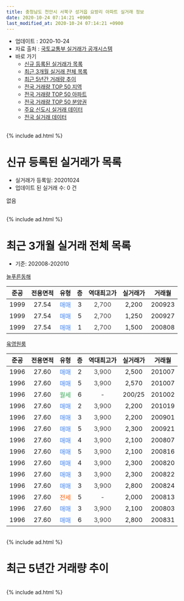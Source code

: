 ```yaml
---
title: 충청남도 천안시 서북구 성거읍 요방리 아파트 실거래 정보
date: 2020-10-24 07:14:21 +0900
last_modified_at: 2020-10-24 07:14:21 +0900
---
```


* 업데이트 : 2020-10-24
* 자료 출처 : [국토교통부 실거래가 공개시스템](http://rt.molit.go.kr)
* 바로 가기
    * [신규 등록된 실거래가 목록](#신규-등록된-실거래가-목록)
    * [최근 3개월 실거래 전체 목록](#최근-3개월-실거래-전체-목록)
    * [최근 5년간 거래량 추이](#최근-5년간-거래량-추이)
    * [전국 거래량 TOP 50 지역](https://inasie.github.io/apt-trade-info/최근-3개월-전국에서-가장-거래가-많이-발생한-지역)
    * [전국 거래량 TOP 50 아파트](https://inasie.github.io/apt-trade-info/최근-3개월-전국에서-가장-거래가-많이-발생한-아파트)
    * [전국 거래량 TOP 50 분양권](https://inasie.github.io/apt-trade-info/최근-3개월-전국에서-가장-거래가-많이-발생한-분양권)
    * [주요 신도시 실거래 데이터](https://inasie.github.io/apt-trade-info/주요-신도시)
    * [전국 실거래 데이터](https://inasie.github.io/apt-trade-info/전국)
<br>
{% include ad.html %}
<br>

# 신규 등록된 실거래가 목록
* 실거래가 등록일: 20201024
* 업데이트 된 실거래 수: 0 건

없음

<br>
{% include ad.html %}
<br>

# 최근 3개월 실거래 전체 목록
* 기준: 202008-202010


[늘푸른동해](https://search.naver.com/search.naver?query=%EC%B6%A9%EC%B2%AD%EB%82%A8%EB%8F%84+%EC%B2%9C%EC%95%88%EC%8B%9C+%EC%84%9C%EB%B6%81%EA%B5%AC+%EC%84%B1%EA%B1%B0%EC%9D%8D+%EC%9A%94%EB%B0%A9%EB%A6%AC+%EB%8A%98%ED%91%B8%EB%A5%B8%EB%8F%99%ED%95%B4)

|준공|전용면적|유형|층|역대최고가|실거래가|거래월|
|:---:|:---:|:---:|:---:|:---:|:---:|:---:|
|1999|27.54|<span style="color:#4285f3">매매</span>|3|<span style="color:#444444">2,700</span>|2,200|200923|
|1999|27.54|<span style="color:#4285f3">매매</span>|5|<span style="color:#444444">2,700</span>|1,250|200927|
|1999|27.54|<span style="color:#4285f3">매매</span>|1|<span style="color:#444444">2,700</span>|1,500|200808|

[육영원룸](https://search.naver.com/search.naver?query=%EC%B6%A9%EC%B2%AD%EB%82%A8%EB%8F%84+%EC%B2%9C%EC%95%88%EC%8B%9C+%EC%84%9C%EB%B6%81%EA%B5%AC+%EC%84%B1%EA%B1%B0%EC%9D%8D+%EC%9A%94%EB%B0%A9%EB%A6%AC+%EC%9C%A1%EC%98%81%EC%9B%90%EB%A3%B8)

|준공|전용면적|유형|층|역대최고가|실거래가|거래월|
|:---:|:---:|:---:|:---:|:---:|:---:|:---:|
|1996|27.60|<span style="color:#4285f3">매매</span>|2|<span style="color:#444444">3,900</span>|2,500|201007|
|1996|27.60|<span style="color:#4285f3">매매</span>|5|<span style="color:#444444">3,900</span>|2,570|201007|
|1996|27.60|<span style="color:#34a853">월세</span>|6|<span style="color:#444444">-</span>|200/25|201002|
|1996|27.60|<span style="color:#4285f3">매매</span>|2|<span style="color:#444444">3,900</span>|2,200|201019|
|1996|27.60|<span style="color:#4285f3">매매</span>|3|<span style="color:#444444">3,900</span>|2,200|200901|
|1996|27.60|<span style="color:#4285f3">매매</span>|5|<span style="color:#444444">3,900</span>|2,300|200921|
|1996|27.60|<span style="color:#4285f3">매매</span>|4|<span style="color:#444444">3,900</span>|2,100|200807|
|1996|27.60|<span style="color:#4285f3">매매</span>|5|<span style="color:#444444">3,900</span>|2,100|200816|
|1996|27.60|<span style="color:#4285f3">매매</span>|4|<span style="color:#444444">3,900</span>|2,300|200820|
|1996|27.60|<span style="color:#4285f3">매매</span>|3|<span style="color:#444444">3,900</span>|2,300|200822|
|1996|27.60|<span style="color:#4285f3">매매</span>|3|<span style="color:#444444">3,900</span>|2,800|200824|
|1996|27.60|<span style="color:#ff5a00">전세</span>|5|<span style="color:#444444">-</span>|2,000|200813|
|1996|27.60|<span style="color:#4285f3">매매</span>|3|<span style="color:#444444">3,900</span>|2,100|200803|
|1996|27.60|<span style="color:#4285f3">매매</span>|6|<span style="color:#444444">3,900</span>|2,800|200831|


<br>
{% include ad.html %}
<br>

# 최근 5년간 거래량 추이


<div style="width:100%;">
    <canvas id="deal_progress" height="200"></canvas>
</div>

<script>
new Chart(document.getElementById("deal_progress"), {
    type: 'line',
    data: {
        labels: ['201510','201511','201512','201601','201602','201603','201604','201605','201606','201607','201608','201609','201610','201611','201612','201701','201702','201703','201704','201705','201706','201707','201708','201709','201710','201711','201712','201801','201802','201803','201804','201805','201806','201807','201808','201809','201810','201811','201812','201901','201902','201903','201904','201905','201906','201907','201908','201909','201910','201911','201912','202001','202002','202003','202004','202005','202006','202007','202008','202009','202010'],
        datasets: [{
            label: '매매',
            pointRadius: 1,
            data: [3, 5, 6, 6, 3, 8, 2, 10, 1, 5, 8, 2, 10, 4, 7, 3, 7, 5, 5, 3, 3, 9, 7, 5, 3, 9, 5, 4, 1, 7, 1, 2, 3, 1, 3, 2, 3, 4, 5, 8, 1, 3, 5, 1, 4, 2, 1, 5, 6, 2, 6, 0, 6, 6, 7, 1, 4, 4, 8, 4, 3],
            borderColor: "rgba(255, 201, 14, 1)",
            backgroundColor: "rgba(255, 201, 14, 0.5)",
            fill: false,
            lineTension: 0
        },{
            label: '전월세',
            pointRadius: 1,
            data: [6, 1, 3, 1, 1, 4, 1, 1, 5, 2, 2, 2, 3, 3, 4, 1, 4, 3, 2, 3, 1, 1, 2, 4, 4, 1, 3, 1, 2, 2, 4, 4, 2, 0, 1, 1, 2, 0, 0, 0, 3, 1, 4, 3, 1, 2, 1, 2, 3, 2, 5, 1, 2, 5, 0, 2, 1, 2, 1, 0, 1],
            borderColor: "rgba(0, 141, 185, 1)",
            backgroundColor: "rgba(0, 141, 185, 0.5)",
            fill: false,
            lineTension: 0
        }
        ]
    },
    options: {
        responsive: true,
        title: {
            display: false
        },
        tooltips: {
            mode: 'index',
            intersect: false
        },
        hover: {
            mode: 'nearest',
            intersect: true
        },
        scales: {
            xAxes: [{
                display: true,
                scaleLabel: {
                    display: true,
                    labelString: '년/월'
                }
            }],
            yAxes: [{
                display: true,
                ticks: {
                    suggestedMin: 0,
                },
                scaleLabel: {
                    display: true,
                    labelString: '실거래 수'
                }
            }]
        }
    }
});

</script>


<br>
{% include ad.html %}
<br>

